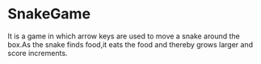 # SnakeGame
It is a game in which arrow keys are used to move a snake around the box.As the snake finds food,it eats the food and thereby grows larger and score increments.

